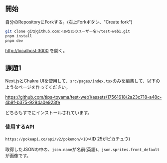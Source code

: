 

## 開始

自分のRepositoryにForkする。(右上Forkボタン、"Create fork")

```bash
git clone git@github.com:<あなたのユーザー名>/test-web1.git
pnpm install
pnpm dev
```

[http://localhost:3000](http://localhost:3000) を開く。

## 課題1

Next.jsとChakra UIを使用して、`src/pages/index.tsx`のみを編集して、以下のようなページを作ってください。



https://github.com/tips-toyama/test-web1/assets/17561618/2a23c718-a48c-4b9f-b375-9294a0e923fe



どちらもすでにインストールされています。

### 使用するAPI

`https://pokeapi.co/api/v2/pokemon/<ID>`(ID 25がピカチュウ)

取得したJSONの中の、`json.name`が名前(英語)、`json.sprites.front_default`が画像です。
